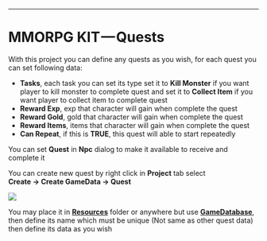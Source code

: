 * * *

MMORPG KIT — Quests
===================

With this project you can define any quests as you wish, for each quest you can set following data:

*   **Tasks**, each task you can set its type set it to **Kill Monster** if you want player to kill monster to complete quest and set it to **Collect Item** if you want player to collect item to complete quest
*   **Reward Exp**, exp that character will gain when complete the quest
*   **Reward Gold**, gold that character will gain when complete the quest
*   **Reward Items**, items that character will gain when complete the quest
*   **Can Repeat**, if this is **TRUE**, this quest will able to start repeatedly

You can set **Quest** in **Npc** dialog to make it available to receive and complete it

You can create new quest by right click in **Project** tab select   
**Create -> Create GameData -> Quest**

![](https://cdn-images-1.medium.com/max/1600/0*QAY5mNVzc5Wj6Bi2)

You may place it in [**Resources**](https://docs.unity3d.com/Manual/LoadingResourcesatRuntime.html)  folder or anywhere but use [**GameDatabase**](https://medium.com/suriyun-production/mmorpg-kit-game-database-ce081169f097), then define its name which must be unique (Not same as other quest data) then define its data as you wish